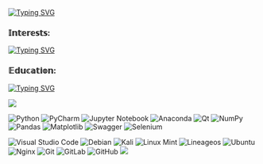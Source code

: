 <div align="left">
<a href="https://git.io/typing-svg"><img src="https://readme-typing-svg.herokuapp.com?font=Monoton&size=40&duration=1500&pause=300&color=E10000&multiline=true&repeat=false&width=440&height=60&lines=Dark21Fox" alt="Typing SVG" /></a>
<h3> 𝕀𝕟𝕥𝕖𝕣𝕖𝕤𝕥𝕤: </h3>
<a href="https://git.io/typing-svg"><img src="https://readme-typing-svg.herokuapp.com?font=Bevan&duration=1500&pause=300&color=9933FF&multiline=true&repeat=false&width=440&height=60&lines=-+Information+Security;-+Python+programming" alt="Typing SVG" /></a>
 
<h3> 𝔼𝕕𝕦𝕔𝕒𝕥𝕚𝕠𝕟: </h3>
<a href="https://git.io/typing-svg"><img src="https://readme-typing-svg.herokuapp.com?font=Bevan&duration=1500&pause=300&color=9933FF&multiline=false&repeat=false&width=440&height=60&lines=-+Kuban+State+Technological+University" alt="Typing SVG" /></a>
 
![](https://github-profile-summary-cards.vercel.app/api/cards/profile-details?username=Dark21Fox&theme=midnight_purple)
<!--
#![](https://github-profile-summary-cards.vercel.app/api/cards/stats?username=Dark21Fox&theme=midnight_purple)
#![](https://github-profile-summary-cards.vercel.app/api/cards/repos-per-language?username=Dark21Fox&theme=midnight_purple)
-->
 ![Python](https://img.shields.io/badge/python-3670A0?style=for-the-badge&logo=python&logoColor=ffdd54)
 ![PyCharm](https://img.shields.io/badge/pycharm-143?style=for-the-badge&logo=pycharm&logoColor=black&color=black&labelColor=green)
 ![Jupyter Notebook](https://img.shields.io/badge/jupyter-%23FA0F00.svg?style=for-the-badge&logo=jupyter&logoColor=white)
 ![Anaconda](https://img.shields.io/badge/Anaconda-%2344A833.svg?style=for-the-badge&logo=anaconda&logoColor=white)
 ![Qt](https://img.shields.io/badge/Qt-%23217346.svg?style=for-the-badge&logo=Qt&logoColor=white)
 ![NumPy](https://img.shields.io/badge/numpy-%23013243.svg?style=for-the-badge&logo=numpy&logoColor=white)
 ![Pandas](https://img.shields.io/badge/pandas-%23150458.svg?style=for-the-badge&logo=pandas&logoColor=white)
 ![Matplotlib](https://img.shields.io/badge/Matplotlib-%23ffffff.svg?style=for-the-badge&logo=Matplotlib&logoColor=black)
 ![Swagger](https://img.shields.io/badge/-Swagger-%23Clojure?style=for-the-badge&logo=swagger&logoColor=white)
 ![Selenium](https://img.shields.io/badge/-selenium-%43B02A?style=for-the-badge&logo=selenium&logoColor=white)
 
 ![Visual Studio Code](https://img.shields.io/badge/Visual%20Studio%20Code-0078d7.svg?style=for-the-badge&logo=visual-studio-code&logoColor=white)
 ![Debian](https://img.shields.io/badge/Debian-D70A53?style=for-the-badge&logo=debian&logoColor=white)
 ![Kali](https://img.shields.io/badge/Kali-268BEE?style=for-the-badge&logo=kalilinux&logoColor=white)
 ![Linux Mint](https://img.shields.io/badge/Linux%20Mint-87CF3E?style=for-the-badge&logo=Linux%20Mint&logoColor=white)
 ![Lineageos](https://img.shields.io/badge/lineageos-167C80?style=for-the-badge&logo=lineageos&logoColor=white)
 ![Ubuntu](https://img.shields.io/badge/Ubuntu-E95420?style=for-the-badge&logo=ubuntu&logoColor=white)
 ![Nginx](https://img.shields.io/badge/nginx-%23009639.svg?style=for-the-badge&logo=nginx&logoColor=white)
 ![Git](https://img.shields.io/badge/git-%23F05033.svg?style=for-the-badge&logo=git&logoColor=white)
 ![GitLab](https://img.shields.io/badge/gitlab-%23181717.svg?style=for-the-badge&logo=gitlab&logoColor=white)
 ![GitHub](https://img.shields.io/badge/github-%23121011.svg?style=for-the-badge&logo=github&logoColor=white)
 ![](https://komarev.com/ghpvc/?username=Dark21Fox)
</div>
